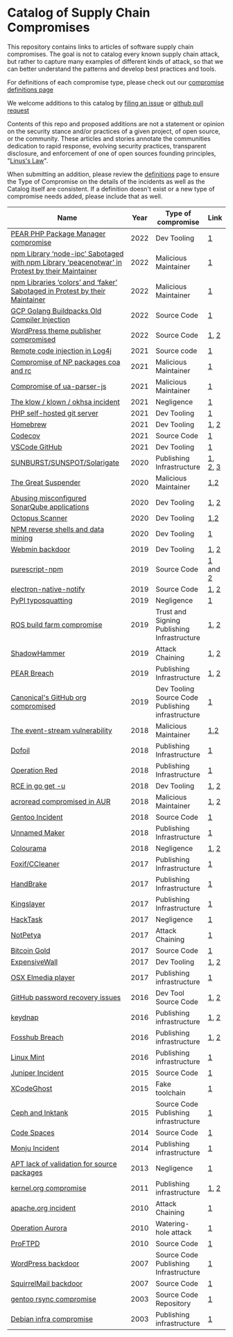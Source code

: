 <!-- cSpell:ignore markdownlint -->
<!-- markdownlint-disable MD033 -->

# Catalog of Supply Chain Compromises

This repository contains links to articles of software supply chain compromises.
The goal is not to catalog every known supply chain attack, but rather to capture
many examples of different kinds of attack, so that we can better understand the
patterns and develop best practices and tools.

For definitions of each compromise type, please check out our [compromise
definitions page](/supply-chain-security/compromises/compromise-definitions.md)

We welcome additions to this catalog by [filing an
issue](https://github.com/cncf/tag-security/issues/new/choose) or [github pull
request](https://github.com/cncf/tag-security)

Contents of this repo and proposed additions are not a statement or opinion on
the security stance and/or practices of a given project, of open source, or the
community. These articles and stories annotate the communities dedication to
rapid response, evolving security practices, transparent disclosure, and
enforcement of one of open sources founding principles, "[Linus's
Law](https://en.wikipedia.org/wiki/Linus%27s_law)".

When submitting an addition, please review the
[definitions](https://github.com/cncf/sig-security/blob/master/supply-chain-security/compromises/compromise-definitions.md)
page to ensure the Type of Compromise on the details of the incidents as well as
the Catalog itself are consistent. If a definition doesn't exist or a new type
of compromise needs added, please include that as well.
<!-- cSpell:disable -->
| Name              | Year               | Type of compromise    | Link        |
| ----------------- | ------------------ | ------------------    | ----------- |
| [PEAR PHP Package Manager compromise](2022/php-pear-compromise.md) | 2022 | Dev Tooling | [1](https://blog.sonarsource.com/php-supply-chain-attack-on-pear/)
| [npm Library ‘node-ipc’ Sabotaged with npm Library ‘peacenotwar’ in Protest by their Maintainer](2022/node-ipc-peacenotwar.md) | 2022 | Malicious Maintainer | [1](https://snyk.io/blog/peacenotwar-malicious-npm-node-ipc-package-vulnerability/)|
| [npm Libraries ‘colors’ and ‘faker’ Sabotaged in Protest by their Maintainer](2022/js-faker-colors.md) | 2022 | Malicious Maintainer | [1](https://www.revenera.com/blog/software-composition-analysis/the-story-behind-colors-js-and-faker-js/)|
| [GCP Golang Buildpacks Old Compiler Injection](2022/golang-buildpacks-compiler.md) | 2022 | Source Code | [1](https://zt.dev/posts/gcp-buildpacks-old-compiler/)|
| [WordPress theme publisher compromised](2022/wp-apthemes.md) | 2022 | Source Code | [1](https://jetpack.com/2022/01/18/backdoor-found-in-themes-and-plugins-from-accesspress-themes/), [2](https://blog.sucuri.net/2022/01/accesspress-themes-hit-with-targeted-supply-chain-attack.html)|
| [Remote code injection in Log4j](2021/log4j.md) | 2021 | Source code | [1](https://security.googleblog.com/2021/12/understanding-impact-of-apache-log4j.html) |
| [Compromise of NP packages coa and rc](2021/coa-rc.md) | 2021 | Malicious Maintainer | [1](https://blog.sonatype.com/npm-hijackers-at-it-again-popular-coa-and-rc-open-source-libraries-taken-over-to-spread-malware) |
| [Compromise of ua-parser-js](2021/ua-parser-js.md) | 2021 | Malicious Maintainer | [1](https://github.com/faisalman/ua-parser-js/issues/536) |
| [The klow / klown / okhsa incident](2021/klow-klown-okhsa.md) | 2021 | Negligence | [1](https://blog.sonatype.com/newly-found-npm-malware-mines-cryptocurrency-on-windows-linux-macos-devices) |
| [PHP self-hosted git server](2021/php.md) | 2021 | Dev Tooling | [1](https://news-web.php.net/php.internals/113838) |
| [Homebrew](2021/homebrew.md) | 2021 | Dev Tooling | [1](https://brew.sh/2021/04/21/security-incident-disclosure/), [2](https://hackerone.com/reports/1167608) |  |
| [Codecov](2021/codecov.md) | 2021 | Source Code | [1](https://about.codecov.io/security-update/) |  |
| [VSCode GitHub](2021/vscode.md) | 2021 | Dev Tooling | [1](https://www.bleepingcomputer.com/news/security/heres-how-a-researcher-broke-into-microsoft-vs-codes-github/) |  |
| [SUNBURST/SUNSPOT/Solarigate](2020/solarwinds.md) | 2020 | Publishing Infrastructure | [1](https://www.fireeye.com/blog/threat-research/2020/12/evasive-attacker-leverages-solarwinds-supply-chain-compromises-with-sunburst-backdoor.html), [2](https://msrc-blog.microsoft.com/2020/12/13/customer-guidance-on-recent-nation-state-cyber-attacks/), [3](https://www.crowdstrike.com/blog/sunspot-malware-technical-analysis/) |  |
| [The Great Suspender](2020/thegreatsuspender.md) | 2020 | Malicious Maintainer | [1](https://github.com/greatsuspender/thegreatsuspender/issues/1263),[2](https://lifehacker.com/ditch-the-great-suspender-before-it-becomes-a-security-1845989664) |
| [Abusing misconfigured SonarQube applications](2020/sonarqube.md) | 2020 | Dev Tooling | [1](https://www.zdnet.com/article/fbi-hackers-stole-source-code-from-us-government-agencies-and-private-companies/), [2](https://www.ic3.gov/Media/News/2020/201103-3.pdf) |
| [Octopus Scanner](2020/octopus_scanner.md) | 2020 | Dev Tooling | [1](https://securitylab.github.com/research/octopus-scanner-malware-open-source-supply-chain),[2](https://threatpost.com/octopus-scanner-tentacles-github-repositories/156204/) |
| [NPM reverse shells and data mining](2020/nodejs.md) | 2020 | Dev Tooling | [1](https://www.bleepingcomputer.com/news/security/npm-nukes-nodejs-malware-opening-windows-linux-reverse-shells/) |
| [Webmin backdoor](2019/webmin-backdoor.md) | 2019 | Dev Tooling | [1](https://www.zdnet.com/article/backdoor-found-in-webmin-a-popular-web-based-utility-for-managing-unix-servers/), [2](http://www.webmin.com/exploit.html) |
| [purescript-npm](2019/purescript-npm.md) | 2019 | Source Code | [1](https://www.npmjs.com/advisories/1082) and [2](https://www.npmjs.com/advisories/1082) |
| [electron-native-notify](2019/electron-native-notify.md) | 2019 | Source Code | [1](https://blog.npmjs.org/post/185397814280/plot-to-steal-cryptocurrency-foiled-by-the-npm), [2](https://komodoplatform.com/update-agama-vulnerability/)|
| [PyPI typosquatting](2019/pypi.md) | 2019 | Negligence | [1](https://blog.reversinglabs.com/blog/suppy-chain-malware-detecting-malware-in-package-manager-repositories) |
| [ROS build farm compromise](2019/ros.md) | 2019 | Trust and Signing <br>Publishing Infrastructure</br> | [1](https://discourse.ros.org/t/security-issue-on-ros-build-farm/9342/8), [2](https://discourse.ros.org/t/new-gpg-keys-deployed-for-packages-ros-org/9454) |
| [ShadowHammer](2019/shadowhammer.md) | 2019 | Attack Chaining | [1](https://www.csoonline.com/article/3384259/asus-users-fall-victim-to-supply-chain-attack-through-backdoored-update.html), [2](https://securelist.com/operation-shadowhammer/89992/) |
| [PEAR Breach](2019/pear.md) | 2019 | Publishing Infrastructure | [1](https://blog.cpanel.com/when-php-went-pear-shaped-the-php-pear-compromise/), [2](https://thehackernews.com/2019/01/php-pear-hacked.html) |
| [Canonical's GitHub org compromised](2019/canonical-github.md) | 2019 | Dev Tooling <br> Source Code <br> Publishing infrastructure </br> | [1](https://www.zdnet.com/article/canonical-github-account-hacked-ubuntu-source-code-safe/) |
| [The event-stream vulnerability](2018/event_stream.md) | 2018 | Malicious Maintainer | [1](https://medium.com/intrinsic/compromised-npm-package-event-stream-d47d08605502),[2](https://github.com/dominictarr/event-stream/issues/116) |
| [Dofoil](2018/dofoil.md) | 2018 | Publishing Infrastructure | [1](https://www.zdnet.com/article/windows-attack-poisoned-bittorrent-client-set-off-huge-dofoil-outbreak-says-microsoft/) |
| [Operation Red](2018/operation-red.md) | 2018 | Publishing Infrastructure | [1](https://blog.trendmicro.com/trendlabs-security-intelligence/supply-chain-attack-operation-red-signature-targets-south-korean-organizations/) |
| [RCE in go get -u](2018/gogetu.md) | 2018 | Dev Tooling | [1](https://github.com/golang/go/issues/29230), [2](https://staaldraad.github.io/post/2019-03-28-go-get-vuln/) |
| [acroread compromised in AUR](2018/aur.md) | 2018 | Malicious Maintainer | [1](https://lists.archlinux.org/pipermail/aur-general/2018-July/034152.html), [2](https://www.bleepingcomputer.com/news/security/malware-found-in-arch-linux-aur-package-repository/) |
| [Gentoo Incident](2018/gentoo.md) | 2018    | Source Code | [1](https://wiki.gentoo.org/wiki/Project:Infrastructure/Incident_Reports/2018-06-28_Github)
| [Unnamed Maker](2018/unnamed-maker.md) | 2018 | Publishing Infrastructure | [1](https://www.bleepingcomputer.com/news/security/microsoft-discovers-supply-chain-attack-at-unnamed-maker-of-pdf-software/) |
| [Colourama](2018/colourama.md) | 2018 | Negligence | [1](https://medium.com/@bertusk/cryptocurrency-clipboard-hijacker-discovered-in-pypi-repository-b66b8a534a8), [2](https://arstechnica.com/information-technology/2018/10/two-new-supply-chain-attacks-come-to-light-in-less-than-a-week/) |
| [Foxif/CCleaner](2017/ccleaner.md) | 2017 | Publishing Infrastructure | [1](https://blog.talosintelligence.com/2017/09/avast-distributes-malware.html) |
| [HandBrake](2017/handbrake.md) | 2017 | Publishing Infrastructure | [1](https://blog.malwarebytes.com/threat-analysis/mac-threat-analysis/2017/05/handbrake-hacked-to-drop-new-variant-of-proton-malware/) |
| [Kingslayer](2017/kingslayer.md) | 2017 | Publishing Infrastructure | [1](https://comsecglobal.com/kingslayer-a-supply-chain-attack/) |
| [HackTask](2017/hacktask.md) | 2017 | Negligence | [1](https://securityintelligence.com/news/typosquatting-attack-puts-developers-at-risk-from-infected-javascript-packages/) |
| [NotPetya](2017/notpetya.md) | 2017 | Attack Chaining | [1](https://www.welivesecurity.com/2017/07/04/analysis-of-telebots-cunning-backdoor/) |
| [Bitcoin Gold](2017/bitcoingold.md) | 2017 | Source Code | [1](https://bitcoingold.org/critical-warning-nov-26/) |
| [ExpensiveWall](2017/expensivewall.md) | 2017 | Dev Tooling | [1](https://blog.checkpoint.com/2017/09/14/expensivewall-dangerous-packed-malware-google-play-will-hit-wallet/), [2](https://research.checkpoint.com/expensivewall-dangerous-packed-malware-google-play-will-hit-wallet/)
| [OSX Elmedia player](2017/elmedia.md) | 2017 | Publishing infrastructure | [1](https://www.hackread.com/hackers-infect-mac-users-proton-malware-using-elmedia-player/) |
| [GitHub password recovery issues](2016/gh-unicode.md) | 2016 | Dev Tool <br> Source Code </br> | [1](https://bounty.github.com/researchers/jagracey.html), [2](https://dev.to/jagracey/hacking-github-s-auth-with-unicode-s-turkish-dotless-i-460n) |
| [keydnap](2016/keydnap.md) | 2016 | Publishing infrastructure | [1](https://blog.malwarebytes.com/threat-analysis/2016/09/transmission-hijacked-again-to-spread-malware), [2](https://www.welivesecurity.com/2016/08/30/osxkeydnap-spreads-via-signed-transmission-application/) |
| [Fosshub Breach](2016/fosshub.md) | 2016 | Publishing infrastructure | [1](https://www.ghacks.net/2016/08/03/attention-fosshub-downloads-compromised/), [2](https://www.theregister.co.uk/2016/08/04/classicshell_audicity_infection/) |
| [Linux Mint](2016/mint.md) | 2016 | Publishing infrastructure | [1](https://www.zdnet.com/article/linux-mint-website-hacked-malicious-backdoor-version/) |
| [Juniper Incident](2015/juniper.md) | 2015    | Source Code | [1](https://eprint.iacr.org/2016/376.pdf)
| [XCodeGhost](2015/xcodeghost.md) | 2015 | Fake toolchain | [1](https://www.theregister.co.uk/2015/09/21/xcodeghost_apple_ios_store_malware_zapped/) |
| [Ceph and Inktank](2015/ceph-and-inktank.md) | 2015 | Source Code <br> Publishing infrastructure </br> | [1](https://www.zdnet.com/article/red-hats-ceph-and-inktank-code-repositories-were-cracked/) |
| [Code Spaces](2014/code-spaces.md) | 2014    | Source Code | [1](https://threatpost.com/hacker-puts-hosting-service-code-spaces-out-of-business/106761/)
| [Monju Incident](2014/monju.md) | 2014    | Publishing infrastructure| [1](https://www.contextis.com/en/blog/context-threat-intelligence-the-monju-incident)
| [APT lack of validation for source packages](2013/apt.md) | 2013 | Negligence | [1](https://lwn.net/Articles/602461/) |
| [kernel.org compromise](2011/kernelorg.md) | 2011 | Publishing infrastructure | [1](https://lwn.net/Articles/461237/), [2](https://lwn.net/Articles/461552/) |
| [apache.org incident](2010/apache.md) | 2010 | Attack Chaining | [1](https://blogs.apache.org/infra/entry/apache_org_04_09_2010) |
| [Operation Aurora](2010/aurora.md) | 2010 | Watering-hole attack | [1](https://www.wired.com/2010/03/source-code-hacks/) |
| [ProFTPD](2010/proftpd.md) | 2010 | Source Code | [1](https://www.zdnet.com/article/open-source-proftpd-hacked-backdoor-planted-in-source-code/) |
| [WordPress backdoor](2007/wordpress.md) | 2007 | Source Code <br> Publishing Infrastructure </br> | [1](https://lwn.net/Articles/224997/) |
| [SquirrelMail backdoor](2007/squirrelmail.md) | 2007 | Source Code | [1](https://lwn.net/Articles/262688/) |
| [gentoo rsync compromise](2003/gentoo-rsync.md) | 2003 | Source Code Repository | [1](https://archives.gentoo.org/gentoo-announce/message/7b0581416ddd91522c14513cb789f17a) |
| [Debian infra compromise](2003/debian.md) | 2003 | Publishing infrastructure | [1](https://www.debian.org/News/2003/20031202) |
